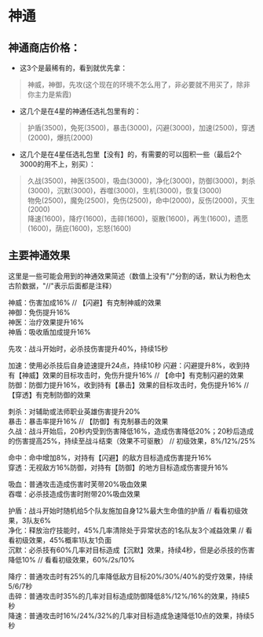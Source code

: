 # 神通

## 神通商店价格：
* 这3个是最稀有的，看到就优先拿：<br>
> 神威，神御，先攻(这个现在的环境不怎么用了，非必要就不用买了，除非你主力是紫霞)

* 这几个是在4星的神通任选礼包里有的：<br>
> 护盾(3500)，免死(3500)，暴击(3000)，闪避(3000)，加速(2500)，穿透(2000)，爆抗(2000)

* 这几个是在4星任选礼包里【没有】的，有需要的可以囤积一些（最后2个3000的用不上，别买）：<br>
> 久战(3500)，神医(3500)，吸血(3000)，净化(3000)，防御(3000)，刺杀(3000)，沉默(3000)，吞噬(3000)，生机(3000)，恢复(3000)<br>
物免(2500)，魔免(2500)，免伤(2500)，命中(2000)，反伤(2000)，灭生(2000)<br>
降速(1600)，降疗(1600)，击碎(1600)，驱散(1600)，再生(1600)，遗愿(1600)，荫庇(1600)，忘怒(1600)<br>


## 主要神通效果
这里是一些可能会用到的神通效果简述（数值上没有"/"分割的话，默认为粉色太古阶数据，"//"表示后面都是注释）

神威：伤害加成16%							// 【闪避】有克制神威的效果  
神御：免伤提升16%  
神医：治疗效果提升16%  
神盾：吸收盾加成提升16%  

先攻：战斗开始时，必杀技伤害提升40%，持续15秒  

加速：使用必杀技后自身迹速提升24点，持续10秒
闪避：闪避提升8%，收到持有【神威】效果的目标攻击时，免伤升提升16%		// 【命中】有克制闪避的效果  
防御：防御力提升16%，收到持有【暴击】效果的目标攻击时，免伤提升16%		// 【穿透】有克制防御的效果  

刺杀：对辅助或法师职业英雄伤害提升20%  
暴击：暴击率提升16%													// 【防御】有克制暴击的效果  
久战：战斗开始后，20秒内受到伤害降低16%，造成伤害降低20%；20秒后造成的伤害提高25%，持续至战斗结束（效果不可驱散）		// 初级效果，8%/12%/25%  

命中：命中增加8%，对持有【闪避】的敌方目标造成伤害提升16%  
穿透：无视敌方16%防御，对持有【防御】的地方目标造成伤害提升16%  

吸血：普通攻击造成伤害时芙带20%吸血效果  
吞噬：必杀技造成伤害时附带20%吸血效果  

护盾：战斗开始时随机给5个队友施加自身12%最大生命值的护盾					// 看看初级效果，3队友6%  
净化：释放治疗技能时，45%几率清除处于异常状态的1名队友3个减益效果				// 看看初级效果，45%概率1队友1负面   
沉默：必杀技有60%几率对目标造成【沉默】效果，持续4秒，但是必杀技的伤害降低10%		// 看看初级效果，60%/2s/10%  
 
降疗：普通攻击时有25%的几率降低敌方目标20%/30%/40%的受疗效果，持续5/6/7秒  
击碎：普通攻击时35%的几率对目标造成防御降低8%/12%/16%的效果，持续5秒  
降速：普通攻击时16%/24%/32%的几率对目标造成急速降低10点的效果，持续5秒  

